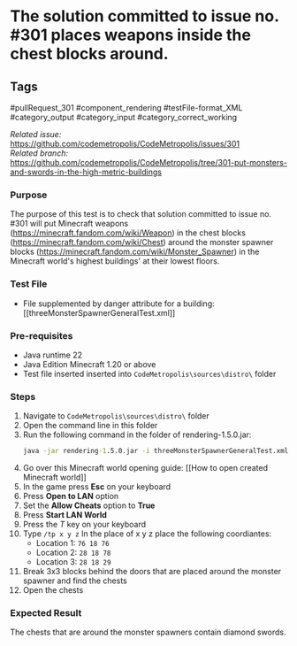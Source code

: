 # The solution committed to issue no. #301 places weapons inside the chest blocks around.

## Tags
#pullRequest_301 #component_rendering #testFile-format_XML #category_output #category_input #category_correct_working

_Related issue:_ https://github.com/codemetropolis/CodeMetropolis/issues/301 <br>
_Related branch:_ https://github.com/codemetropolis/CodeMetropolis/tree/301-put-monsters-and-swords-in-the-high-metric-buildings

### Purpose
The purpose of this test is to check that solution committed to issue no. #301 will  put Minecraft weapons (https://minecraft.fandom.com/wiki/Weapon) in the chest blocks (https://minecraft.fandom.com/wiki/Chest) around the monster spawner blocks (https://minecraft.fandom.com/wiki/Monster_Spawner) in the Minecraft world's highest buildings' at their lowest floors.

### Test File
- File supplemented by danger attribute for a building: [[threeMonsterSpawnerGeneralTest.xml]]

### Pre-requisites		
- Java runtime 22
- Java Edition Minecraft 1.20 or above
- Test file inserted inserted into `CodeMetropolis\sources\distro\` folder

### Steps
1. Navigate to `CodeMetropolis\sources\distro\` folder
2. Open the command line in this folder
3. Run the following command in the folder of rendering-1.5.0.jar:
	```cmd
	java -jar rendering-1.5.0.jar -i threeMonsterSpawnerGeneralTest.xml -world world
	```
4. Go over this Minecraft world opening guide: [[How to open created Minecraft world]]
5. In the game press **Esc** on your keyboard
6. Press **Open to LAN** option
7. Set the **Allow Cheats** option to **True**
6. Press **Start LAN World**
8. Press the *T* key on your keyboard
9. Type `/tp x y z`
   In the place of x y z place the following coordiantes:
   - Location 1: `76 18 76`
   - Location 2: `28 18 78`
   - Location 3: `28 18 29`
10. Break 3x3 blocks behind the doors that are placed around the monster spawner and find the chests
11. Open the chests

### Expected Result
The chests that are around the monster spawners contain diamond swords.